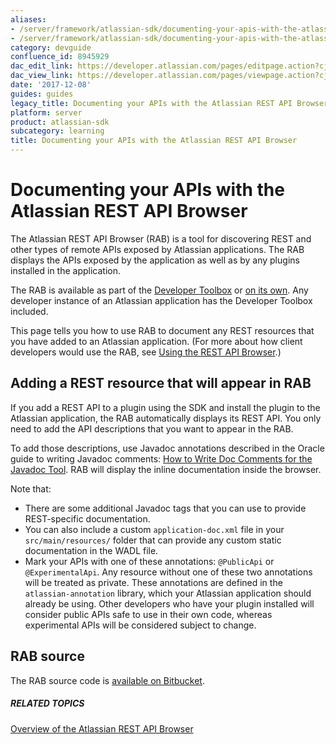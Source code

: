 ```yaml
---
aliases:
- /server/framework/atlassian-sdk/documenting-your-apis-with-the-atlassian-rest-api-browser-8945929.html
- /server/framework/atlassian-sdk/documenting-your-apis-with-the-atlassian-rest-api-browser-8945929.md
category: devguide
confluence_id: 8945929
dac_edit_link: https://developer.atlassian.com/pages/editpage.action?cjm=wozere&pageId=8945929
dac_view_link: https://developer.atlassian.com/pages/viewpage.action?cjm=wozere&pageId=8945929
date: '2017-12-08'
guides: guides
legacy_title: Documenting your APIs with the Atlassian REST API Browser
platform: server
product: atlassian-sdk
subcategory: learning
title: Documenting your APIs with the Atlassian REST API Browser
---
```

# Documenting your APIs with the Atlassian REST API Browser

The Atlassian REST API Browser (RAB) is a tool for discovering REST and other types of remote APIs exposed by Atlassian applications. The RAB displays the APIs exposed by the application as well as by any plugins installed in the application.

The RAB is available as part of the <a href="https://marketplace.atlassian.com/plugins/com.atlassian.devrel.developer-toolbox-plugin" class="external-link">Developer Toolbox</a> or <a href="https://marketplace.atlassian.com/plugins/com.atlassian.labs.rest-api-browser" class="external-link">on its own</a>. Any developer instance of an Atlassian application has the Developer Toolbox included.

This page tells you how to use RAB to document any REST resources that you have added to an Atlassian application. (For more about how client developers would use the RAB, see [Using the REST API Browser](/server/framework/atlassian-sdk/using-the-rest-api-browser).)

## Adding a REST resource that will appear in RAB

If you add a REST API to a plugin using the SDK and install the plugin to the Atlassian application, the RAB automatically displays its REST API. You only need to add the API descriptions that you want to appear in the RAB.

To add those descriptions, use Javadoc annotations described in the Oracle guide to writing Javadoc comments: <a href="http://www.oracle.com/technetwork/java/javase/documentation/index-137868.html#tag" class="external-link">How to Write Doc Comments for the Javadoc Tool</a>. RAB will display the inline documentation inside the browser.

Note that:

-   There are some additional Javadoc tags that you can use to provide REST-specific documentation. 
-   You can also include a custom `application-doc.xml` file in your `src/main/resources/` folder that can provide any custom static documentation in the WADL file.
-   Mark your APIs with one of these annotations: `@PublicApi` or `@ExperimentalApi`. Any resource without one of these two annotations will be treated as private. These annotations are defined in the `atlassian-annotation` library, which your Atlassian application should already be using. Other developers who have your plugin installed will consider public APIs safe to use in their own code, whereas experimental APIs will be considered subject to change.

## RAB source

The RAB source code is <a href="https://bitbucket.org/atlassian/rest-api-browser" class="external-link">available on Bitbucket</a>.

##### RELATED TOPICS

<a href="/pages/createpage.action?spaceKey=RAB&amp;title=Overview+of+the+Atlassian+REST+API+Browser" class="createlink">Overview of the Atlassian REST API Browser</a>

































































































































































































